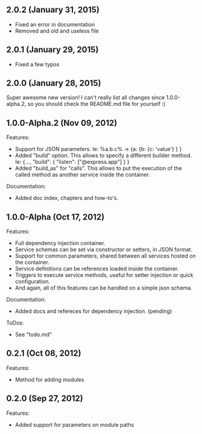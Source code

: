 
## 2.0.2 (January 31, 2015)

  * Fixed an error in documentation
  * Removed and old and useless file

## 2.0.1 (January 29, 2015)

  * Fixed a few typos

## 2.0.0 (January 28, 2015)

Super awesome new version! I can't really list all changes since 1.0.0-alpha.2, so you should check the README.md file for yourself :)

## 1.0.0-Alpha.2 (Nov 09, 2012)

Features:

  - Support for JSON parameters. Ie: %a.b.c% -> {a: {b: {c: 'value'} } }
  - Added "build" option. This allows to specify a different builder method. Ie: {..., "build": { "listen": ["@express.app"] } }
  - Added "build_as" for "calls". This allows to put the execution of the called method as another service inside the container.

Documentation:

  - Added doc index, chapters and how-to's.

## 1.0.0-Alpha (Oct 17, 2012)

Features:

  - Full dependency injection container.
  - Service schemas can be set via constructor or setters, in JSON format.
  - Support for common parameters, shared between all services hosted on the container.
  - Service definitions can be references loaded inside the container.
  - Triggers to execute service methods, useful for setter injection or quick configuration.
  - And again, all of this features can be handled on a simple json schema.

Documentation:

  - Added docs and refereces for dependency injection. (pending)

ToDos:

  - See "todo.md"

## 0.2.1 (Oct 08, 2012)

Features:

  - Method for adding modules

## 0.2.0 (Sep 27, 2012)

Features:

  - Added support for parameters on module paths

